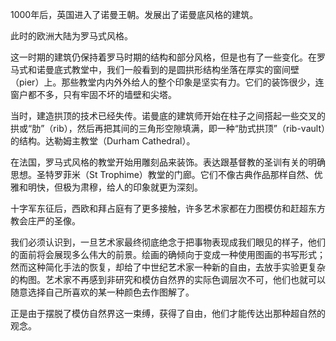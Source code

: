 1000年后，英国进入了诺曼王朝。发展出了诺曼底风格的建筑。

此时的欧洲大陆为罗马式风格。

这一时期的建筑仍保持着罗马时期的结构和部分风格，但是也有了一些变化。在罗马式和诺曼底式教堂中，我们一般看到的是圆拱形结构坐落在厚实的窗间壁（pier）上。那些教堂内内外外给人的整个印象是坚实有力。它们的装饰很少，连窗户都不多，只有牢固不坏的墙壁和尖塔。

当时，建造拱顶的技术已经失传。诺曼底的建筑师开始在柱子之间搭起一些交叉的拱或“肋”（rib），然后再把其间的三角形空隙填满，即一种“肋式拱顶”（rib-vault）的结构。达勒姆主教堂（Durham Cathedral）。

在法国，罗马式风格的教堂开始用雕刻品来装饰。表达跟基督教的圣训有关的明确思想。圣特罗菲米（St Trophime）教堂的门廊。它们不像古典作品那样自然、优雅和明快，但极为肃穆，给人的印象就更为深刻。

十字军东征后，西欧和拜占庭有了更多接触，许多艺术家都在力图模仿和赶超东方教会庄严的圣像。

我们必须认识到，一旦艺术家最终彻底绝念于把事物表现成我们眼见的样子，他们的面前将会展现多么伟大的前景。绘画的确倾向于变成一种使用图画的书写形式；然而这种简化手法的恢复，却给了中世纪艺术家一种新的自由，去放手实验更复杂的构图。艺术家不再感到非研究和模仿自然界的实际色调层次不可，他们也就可以随意选择自己所喜欢的某一种颜色去作图解了。

正是由于摆脱了模仿自然界这一束缚，获得了自由，他们才能传达出那种超自然的观念。
